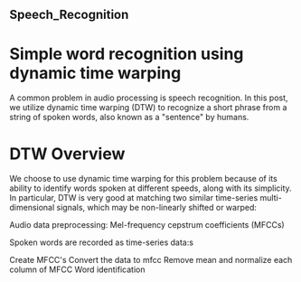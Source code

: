 ## Speech_Recognition

# Simple word recognition using dynamic time warping

A common problem in audio processing is speech recognition. In this post, we utilize dynamic time warping (DTW) to recognize a short phrase from a string of spoken words, also known as a "sentence" by humans. 

# DTW Overview

 We choose to use dynamic time warping for this problem because of its ability to identify words spoken at different speeds, along with its simplicity. In particular, DTW is very good at matching two similar time-series multi-dimensional signals, which may be non-linearly shifted or warped: 

  Audio data preprocessing: Mel-frequency cepstrum coefficients (MFCCs)

 Spoken words are recorded as time-series data:s

 Create MFCC's
 Convert the data to mfcc
 Remove mean and normalize each column of MFCC 
 Word identification

